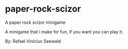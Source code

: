 # paper-rock-scizor
A paper rock scizor minigame 

A minigame that i make for fun, if you want you can play it.

By: Rafael Vinícius Seewald
